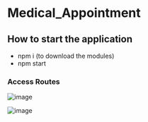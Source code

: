 # Medical_Appointment

## How to start the application

* npm i (to download the modules) 
* npm start

### Access Routes


![image](https://github.com/Sengeki1/Medical_Appointment/assets/106749775/fe00ec5d-0871-4ec3-8c81-1c46ead216ba)


![image](https://github.com/Sengeki1/Medical_Appointment/assets/106749775/74d72b6e-0cd4-48fc-8856-9dab012d77be)

